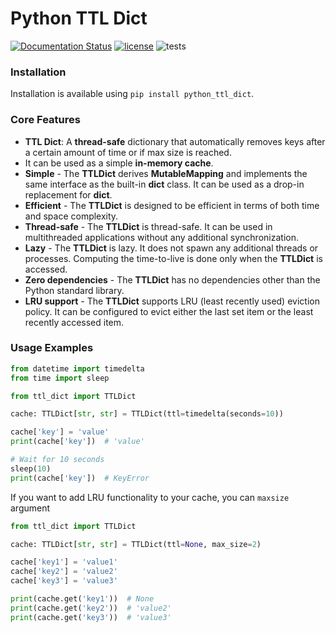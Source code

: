 # Python TTL Dict

[![Documentation Status](https://readthedocs.org/projects/python-ttl-dict/badge/?version=latest)](https://python-ttl-dict.readthedocs.io/en/latest/?badge=latest)
[![license](https://img.shields.io/github/license/zoola969/python_ttl_dict.svg)](https://github.com/zoola969/python_ttl_dict/blob/main/LICENSE)
![tests](https://github.com/zoola969/python_ttl_dict/actions/workflows/tests.yml/badge.svg?branch=master)


### Installation

Installation is available using `pip install python_ttl_dict`.

### Core Features

* **TTL Dict**: A **thread-safe** dictionary that automatically removes keys after a certain amount of time or if max
  size is reached.
* It can be used as a simple **in-memory cache**.
* **Simple** - The **TTLDict** derives **MutableMapping** and implements the same interface as the built-in **dict**
  class. It can be used as a drop-in replacement for **dict**.
* **Efficient** - The **TTLDict** is designed to be efficient in terms of both time and space complexity.
* **Thread-safe** - The **TTLDict** is thread-safe. It can be used in multithreaded applications without any additional
  synchronization.
* **Lazy** - The **TTLDict** is lazy. It does not spawn any additional threads or processes. Computing the time-to-live
  is done only when the **TTLDict** is accessed.
* **Zero dependencies** - The **TTLDict** has no dependencies other than the Python standard library.
* **LRU support** - The **TTLDict** supports LRU (least recently used) eviction policy. It can be configured to evict
  either the last set item or the least recently accessed item.


### Usage Examples

```python
from datetime import timedelta
from time import sleep

from ttl_dict import TTLDict

cache: TTLDict[str, str] = TTLDict(ttl=timedelta(seconds=10))

cache['key'] = 'value'
print(cache['key'])  # 'value'

# Wait for 10 seconds
sleep(10)
print(cache['key'])  # KeyError
```

If you want to add LRU functionality to your cache, you can `maxsize` argument

```python
from ttl_dict import TTLDict

cache: TTLDict[str, str] = TTLDict(ttl=None, max_size=2)

cache['key1'] = 'value1'
cache['key2'] = 'value2'
cache['key3'] = 'value3'

print(cache.get('key1'))  # None
print(cache.get('key2'))  # 'value2'
print(cache.get('key3'))  # 'value3'
```
